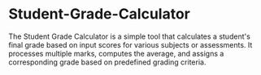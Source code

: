 # Student-Grade-Calculator
The Student Grade Calculator is a simple tool that calculates a student's final grade based on input scores for various subjects or assessments. It processes multiple marks, computes the average, and assigns a corresponding grade based on predefined grading criteria.
